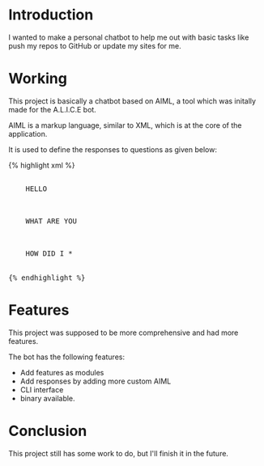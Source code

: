 # Introduction

I wanted to make a personal chatbot to help me out with basic tasks like push my repos to GitHub or update my sites for me.

# Working

This project is basically a chatbot based on AIML, a tool which was initally made for the A.L.I.C.E bot.

AIML is a markup language, similar to XML, which is at the core of the application.

It is used to define the responses to questions as given below:

{% highlight xml %}
<pre>
<category>
    <pattern>HELLO</pattern>
    <template>
        Well, hello!
    </template>
</category>
<category>
    <pattern>WHAT ARE YOU</pattern>
    <template>
        I'm a bot, silly!
    </template>
</category>
<category>
    <pattern>HOW DID I *</pattern>
    <template>
    <random>
        <li>I'm not sure I wasn't paying a bit of attention</li>
        <li>Well you see</li>
        <li>I do not recall</li>
    </random>
    </template>
</category>
{% endhighlight %}
</pre>

# Features

This project was supposed to be more comprehensive and had more features.

The bot has the following features:
- Add features as modules
- Add responses by adding more custom AIML
- CLI interface
- binary available.


# Conclusion

This project still has some work to do, but I'll finish it in the future.

